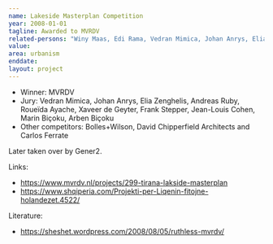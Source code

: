```yaml
---
name: Lakeside Masterplan Competition
year: 2008-01-01
tagline: Awarded to MVRDV
related-persons: "Winy Maas, Edi Rama, Vedran Mimica, Johan Anrys, Elia Zenghelis, Andreas Ruby, Roueïda Ayache, Xaveer de Geyter, Frank Stepper, Jean-Louis Cohen, Marin Biçoku, Arben Biçoku, Bashkim Ulaj"
value:
area: urbanism
enddate:
layout: project
---
```

* Winner: MVRDV
* Jury: Vedran Mimica, Johan Anrys, Elia Zenghelis, Andreas Ruby, Roueïda Ayache, Xaveer de Geyter, Frank Stepper, Jean-Louis Cohen, Marin Biçoku, Arben Biçoku
* Other competitors: Bolles+Wilson, David Chipperfield Architects and Carlos Ferrate

Later taken over by Gener2.


Links:
* <https://www.mvrdv.nl/projects/299-tirana-lakside-masterplan>
* <https://www.shqiperia.com/Projekti-per-Liqenin-fitojne-holandezet.4522/>

Literature:
* <https://sheshet.wordpress.com/2008/08/05/ruthless-mvrdv/>

